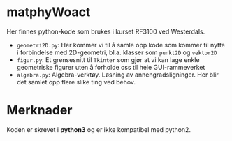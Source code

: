 # matphyWoact

Her finnes python-kode som brukes i kurset RF3100 ved Westerdals. 

- `geometri2D.py`: Her kommer vi til å samle opp kode som kommer til nytte i forbindelse med 2D-geometri, bl.a. klasser som `punkt2D` og `vektor2D`
- `figur.py`: Et grensesnitt til `Tkinter` som gjør at vi kan lage enkle geometriske figurer uten å forholde oss til hele GUI-rammeverket
- `algebra.py`: Algebra-verktøy. Løsning av annengradsligninger. Her blir det samlet opp flere slike ting ved behov.

# Merknader

Koden er skrevet i **python3** og er ikke kompatibel med python2.


